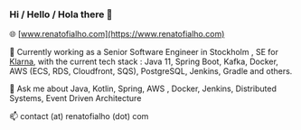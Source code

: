 ### Hi / Hello / Hola there 👋

🌐 [www.renatofialho.com](https://www.renatofialho.com)

🔭 Currently working as a Senior Software Engineer in Stockholm , SE for [Klarna](http://www.klarna.com), with the current tech stack : Java 11, Spring Boot, Kafka, Docker, AWS (ECS, RDS, Cloudfront, SQS), PostgreSQL, Jenkins, Gradle and others.

💬 Ask me about Java, Kotlin, Spring, AWS , Docker, Jenkins, Distributed Systems, Event Driven Architecture

📫 contact (at) renatofialho (dot) com
